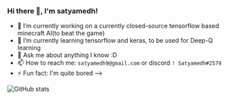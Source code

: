 ### Hi there 👋, I'm satyamedh!

- 🔭 I’m currently working on a currently closed-source tensorflow based minecraft AI(to beat the game)
- 🌱 I’m currently learning tensorflow and keras, to be used for Deep-Q learning
- 💬 Ask me about anything I know :D
- 📫 How to reach me: `satyamedh9@gmail.com` or discord `! Satyamedh#2579`
- ⚡ Fun fact: I'm quite bored
-->


![GitHub stats](https://github-readme-stats.vercel.app/api?username=satyamedh&show_icons=true&theme=highcontrast)

